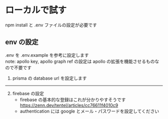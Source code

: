 # ローカルで試す

npm install と .env ファイルの設定が必要です

## env の設定

.env を .env.example を参考に設定します
<br>note: apollo key, apollo graph ref の設定は apollo の拡張を機能させるものなので不要です

1. prisma の database url を設定します

---

2. firebase の設定
   - firebase の基本的な登録はこれが分かりやすそうです
     https://zenn.dev/tentel/articles/cc76611f4010c9
   - authentication には google とメール・パスワードを設定してください
